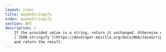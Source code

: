 ```yaml
---
layout: jsdoc
title: maybeStringify
order: maybeStringify
section: API
description: > 
    If the provided value is a string, return it unchanged. Otherwise encode it with
    [`JSON.stringify`](https://developer.mozilla.org/docs/Web/JavaScript/Reference/Global_Objects/JSON/stringify)
    and return the result.
---
```

